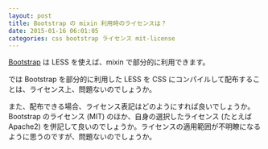 ```yaml
---
layout: post
title: Bootstrap の mixin 利用時のライセンスは？
date: 2015-01-16 06:01:05
categories: css bootstrap ライセンス mit-license
---
```

<p><a href="https://github.com/twbs/bootstrap" rel="nofollow">Bootstrap</a> は LESS を使えば、mixin で部分的に利用できます。</p>

<p>では Bootstrap を部分的に利用した LESS を CSS にコンパイルして配布することは、ライセンス上、問題ないのでしょうか。</p>

<p>また、配布できる場合、ライセンス表記はどのようにすれば良いでしょうか。Bootstrap のライセンス (MIT) のほか、自身の選択したライセンス (たとえば Apache2) を併記して良いのでしょうか。ライセンスの適用範囲が不明瞭になるように思うのですが、問題ないのでしょうか。</p>
